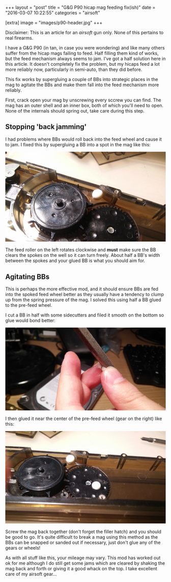 +++
layout = "post"
title = "G&G P90 hicap mag feeding fix(ish)"
date = "2016-03-07 10:22:55"
categories = "airsoft"

[extra]
image = "images/p90-header.jpg"
+++

Disclaimer: This is an article for an _airsoft_ gun only. None of this pertains to real firearms.

I have a G&G P90 (in tan, in case you were wondering) and like many others suffer from the hicap
mags failing to feed. Half filling them kind of works, but the feed mechanism always seems to jam.
I've got a half solution here in this article. It doesn't completely fix the problem, but my hicaps
feed a lot more reliably now, particularly in semi-auto, than they did before.

This fix works by supergluing a couple of BBs into strategic places in the mag to agitate the BBs
and make them fall into the feed mechanism more reliably.

First, crack open your mag by unscrewing every sccrew you can find. The mag has an outer shell and
an inner box, both of which you'll need to open. None of the internals should spring out, take care
during this step.

## Stopping 'back jamming'

I had problems where BBs would roll back into the feed wheel and cause it to jam. I fixed this by
supergluing a BB into a spot in the mag like this:

![First BB placement](/assets/images/p90-step1.jpg)

The feed roller on the left rotates clockwise and **must** make sure the BB clears the spokes on the
well so it can turn freely. About half a BB's width between the spokes and your glued BB is what you
should aim for.

## Agitating BBs

This is perhaps the more effective mod, and it should ensure BBs are fed into the spoked feed wheel
better as they usually have a tendency to clump up from the spring pressure of the mag. I solved
this using half a BB glued to the pre-feed wheel.

I cut a BB in half with some sidecutters and filed it smooth on the bottom so glue would bond
better:

![BB filing](/assets/images/p90-filing.jpg)

I then glued it near the center of the pre-feed wheel (gear on the right) like this:

![Second BB placement](/assets/images/p90-step2.jpg)

Screw the mag back together (don't forget the filler hatch) and you should be good to go. It's quite
difficult to break a mag using this method as the BBs can be snapped or sanded out if necessary,
just don't glue any of the gears or wheels!

As with all stuff like this, your mileage may vary. This mod has worked out ok for me although I do
still get some jams which are cleared by shaking the mag back and forth or giving it a good whack on
the top. I take excellent care of my airsoft gear...

